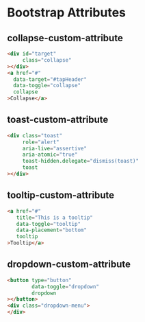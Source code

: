 # Bootstrap Attributes

## collapse-custom-attribute

```html
<div id="target"
     class="collapse"
></div>
<a href="#"
  data-target="#tapHeader"
  data-toggle="collapse"
  collapse
>Collapse</a>
```

## toast-custom-attribute

```html
<div class="toast"
     role="alert"
     aria-live="assertive"
     aria-atomic="true"
     toast-hidden.delegate="dismiss(toast)"
     toast
></div>
```

## tooltip-custom-attribute

```html
<a href="#"
   title="This is a tooltip"
   data-toggle="tooltip"
   data-placement="bottom"
   tooltip
>Tooltip</a>
```

## dropdown-custom-attribute

```html
<button type="button"
        data-toggle="dropdown"
        dropdown
></button>
<div class="dropdown-menu">
</div>
```
